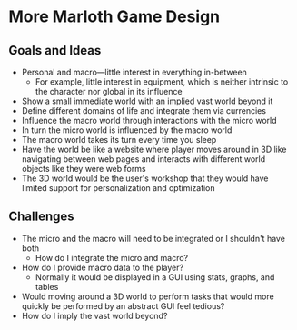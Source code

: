 # More Marloth Game Design

## Goals and Ideas

* Personal and macro—little interest in everything in-between
  * For example, little interest in equipment, which is neither intrinsic to the character nor global in its influence
* Show a small immediate world with an implied vast world beyond it
* Define different domains of life and integrate them via currencies
* Influence the macro world through interactions with the micro world
* In turn the micro world is influenced by the macro world
* The macro world takes its turn every time you sleep
* Have the world be like a website where player moves around in 3D like navigating between web pages and interacts with different world objects like they were web forms
* The 3D world would be the user's workshop that they would have limited support for personalization and optimization

## Challenges

* The micro and the macro will need to be integrated or I shouldn't have both
  * How do I integrate the micro and macro?
* How do I provide macro data to the player?
  * Normally it would be displayed in a GUI using stats, graphs, and tables
* Would moving around a 3D world to perform tasks that would more quickly be performed by an abstract GUI feel tedious?
* How do I imply the vast world beyond?